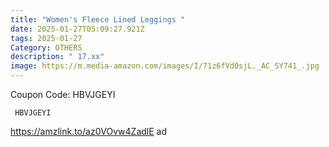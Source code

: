```yaml
---
title: "Women's Fleece Lined Leggings "
date: 2025-01-27T05:09:27.921Z
tags: 2025-01-27
Category: OTHERS
description: " 17.xx"
image: https://m.media-amazon.com/images/I/71z6fVd0sjL._AC_SY741_.jpg
---
```

C﻿oupon Code: HBVJGEYI

<pre class="language-javascript"><code

class="language-javascript"> HBVJGEYI </code></pre>

https://amzlink.to/az0VOvw4ZadlE  ad